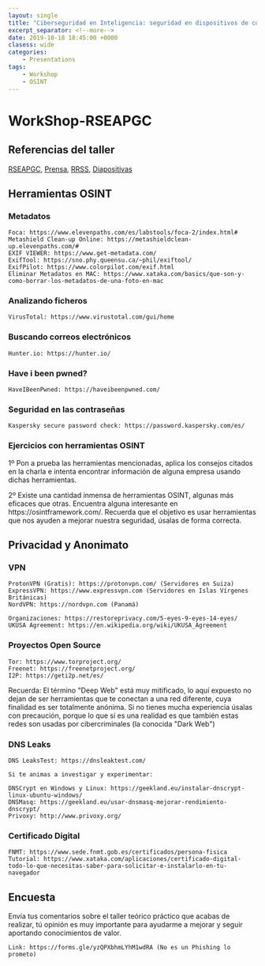 ```yaml
---
layout: single
title: "Ciberseguridad en Inteligencia: seguridad en dispositivos de comunicaciones móviles"
excerpt_separator: <!--more-->
date: 2019-10-18 18:45:00 +0000
clasess: wide
categories:
    - Presentations
tags:
    - Workshop
    - OSINT
---
```

<h1 text-align="center">
    WorkShop-RSEAPGC
</h1>
<h2 text-align="center">
    Referencias del taller
</h2>

[RSEAPGC](http://www.rseapgc.org/), [Prensa](https://www.laprovincia.es/canarias/2019/10/13/expertos-nacionales-analizan-nuevo-marco/1217767.html), [RRSS](https://twitter.com/Obcan_OCSD/status/1186248822323892224), [Diapositivas](https://www.slideshare.net/secret/435XPJj18hp5F9)  
<!--more-->

<h2 text-align="center">
    Herramientas OSINT
</h2>
<h3>
    Metadatos
</h3>

```
Foca: https://www.elevenpaths.com/es/labstools/foca-2/index.html#
Metashield Clean-up Online: https://metashieldclean-up.elevenpaths.com/#
EXIF VIEWER: https://www.get-metadata.com/
ExifTool: https://sno.phy.queensu.ca/~phil/exiftool/
ExifPilot: https://www.colorpilot.com/exif.html
Eliminar Metadatos en MAC: https://www.xataka.com/basics/que-son-y-como-borrar-los-metadatos-de-una-foto-en-mac

```
<h3>
    Analizando ficheros
</h3>

```
VirusTotal: https://www.virustotal.com/gui/home

```
<h3>
    Buscando correos electrónicos
</h3>

```
Hunter.io: https://hunter.io/

```
<h3>
    Have i been pwned?
</h3>

```
HaveIBeenPwned: https://haveibeenpwned.com/

```
<h3>
    Seguridad en las contraseñas
</h3>

```
Kaspersky secure password check: https://password.kaspersky.com/es/

```
<h3>
    Ejercicios con herramientas OSINT
</h3>

<p text-align="justify">1º Pon a prueba las herramientas mencionadas, aplica los consejos citados en la charla e intenta encontrar información de alguna empresa usando dichas herramientas.
</p>
<p text-align="justify">2º Existe una cantidad inmensa de herramientas OSINT, algunas más eficaces que otras. Encuentra alguna interesante en https://osintframework.com/. Recuerda que el objetivo es usar herramientas que nos ayuden a mejorar nuestra seguridad, úsalas de forma correcta.
</p>
<h2 text-align="center">
    Privacidad y Anonimato
</h2>
<h3>
    VPN
</h3>

```
ProtonVPN (Gratis): https://protonvpn.com/ (Servidores en Suiza)
ExpressVPN: https://www.expressvpn.com (Servidores en Islas Vírgenes Británicas)
NordVPN: https://nordvpn.com (Panamá)

Organizaciones: https://restoreprivacy.com/5-eyes-9-eyes-14-eyes/
UKUSA Agreement: https://en.wikipedia.org/wiki/UKUSA_Agreement

```
<h3>
    Proyectos Open Source
</h3>

```
Tor: https://www.torproject.org/
Freenet: https://freenetproject.org/
I2P: https://geti2p.net/es/

```
<p> Recuerda: El término "Deep Web" está muy mitificado, lo aquí expuesto no dejan de ser herramientas que te conectan a una red diferente, cuya finalidad es ser totalmente anónima. Si no tienes mucha experiencia úsalas con precaución, porque lo que sí es una realidad es que también estas redes son usadas por cibercriminales (la conocida "Dark Web")
</p>
<h3>
    DNS Leaks
</h3>

```
DNS LeaksTest: https://dnsleaktest.com/

Si te animas a investigar y experimentar:

DNSCrypt en Windows y Linux: https://geekland.eu/instalar-dnscrypt-linux-ubuntu-windows/
DNSMasq: https://geekland.eu/usar-dnsmasq-mejorar-rendimiento-dnscrypt/
Privoxy: http://www.privoxy.org/

```
<h3>
    Certificado Digital
</h3>

```
FNMT: https://www.sede.fnmt.gob.es/certificados/persona-fisica
Tutorial: https://www.xataka.com/aplicaciones/certificado-digital-todo-lo-que-necesitas-saber-para-solicitar-e-instalarlo-en-tu-navegador

```
<h2 altext-align="center">
    Encuesta
</h2>
<p> Envía tus comentarios sobre el taller teórico práctico que acabas de realizar, tú opinión es muy importante para ayudarme a mejorar y seguir aportando conocimientos de valor.
</p>

```
Link: https://forms.gle/yzQPXbhmLYhM1wdRA (No es un Phishing lo prometo)

```
